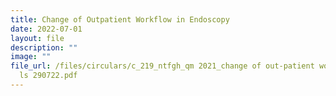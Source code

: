 ```yaml
---
title: Change of Outpatient Workflow in Endoscopy
date: 2022-07-01
layout: file
description: ""
image: ""
file_url: /files/circulars/c_219_ntfgh_qm 2021_change of out-patient workflow in endoscopy
  ls 290722.pdf
---
```

